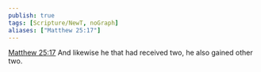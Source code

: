```yaml
---
publish: true
tags: [Scripture/NewT, noGraph]
aliases: ["Matthew 25:17"]
---
```

[Matthew 25:17](https://churchofjesuschrist.org/study/scriptures/nt/matt/25?lang=eng&id=p17#p17) And likewise he that had received two, he also gained other two.
